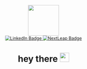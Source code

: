 <div id="header" align="center">
  <img src="https://media.giphy.com/media/v1.Y2lkPTc5MGI3NjExZml1Y2pnNmRwcnJiYjdpaWJpMGM5c3Jxb3Zhb2V4ZnA5YzQ4dDlnMiZlcD12MV9pbnRlcm5hbF9naWZfYnlfaWQmY3Q9Zw/3oriNLx3dUqFgVi86I/giphy.gif" width="100"/>
</div>

<div id="badges" align="center">
  <a href="https://www.linkedin.com/in/pandeyayush13/">
    <img src="https://img.shields.io/badge/LinkedIn-blue?style=for-the-badge&logo=linkedin&logoColor=white" alt="LinkedIn Badge"/>
  </a>
<a href="https://nextleap.app/portfolio/ayush-pandey">
  <img src="https://img.shields.io/badge/NextLeap-_Portfolio-Black?style=for-the-badge&logo=NextLeap&logoColor=Black" alt="NextLeap Badge" />
</a>
  </a>
</div>
<div id="header" align="center">
<img src="https://komarev.com/ghpvc/?username=ayushpandey13&style=flat-square&color=blue" alt=""/>
<h1>
  hey there
  <img src="https://media.giphy.com/media/hvRJCLFzcasrR4ia7z/giphy.gif" width="30px"/>
</h1>
